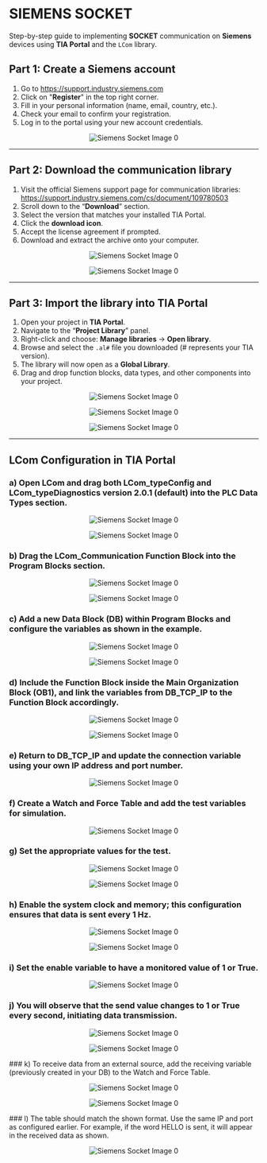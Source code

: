 # SIEMENS SOCKET
Step-by-step guide to implementing **SOCKET** communication on **Siemens** devices using **TIA Portal** and the `LCom` library.

## Part 1: Create a Siemens account
1.  Go to https://support.industry.siemens.com
2.  Click on "**Register**" in the top right corner.
3.  Fill in your personal information (name, email, country, etc.).
4.  Check your email to confirm your registration.
5.  Log in to the portal using your new account credentials.

<p align="center">
  <img src="https://github.com/mcoffman1/iot_shared/blob/main/SOCKET/SIEMENS/IMAGES/a.png" alt="Siemens Socket Image 0">
</p>

---

## Part 2: Download the communication library
1.  Visit the official Siemens support page for communication libraries: https://support.industry.siemens.com/cs/document/109780503
2.  Scroll down to the “**Download**” section.
3.  Select the version that matches your installed TIA Portal.
4.  Click the **download icon**.
5.  Accept the license agreement if prompted.
6.  Download and extract the archive onto your computer.

<p align="center">
  <img src="https://github.com/mcoffman1/iot_shared/blob/main/SOCKET/SIEMENS/IMAGES/b.png" alt="Siemens Socket Image 0">
</p>
<p align="center">
  <img src="https://github.com/mcoffman1/iot_shared/blob/main/SOCKET/SIEMENS/IMAGES/c.png" alt="Siemens Socket Image 0">
</p>

---

## Part 3: Import the library into TIA Portal
1.  Open your project in **TIA Portal**.
2.  Navigate to the “**Project Library**” panel.
3.  Right-click and choose: **Manage libraries** → **Open library**.
4.  Browse and select the `.al#` file you downloaded (# represents your TIA version).
5.  The library will now open as a **Global Library**.
6.  Drag and drop function blocks, data types, and other components into your project.

<p align="center">
  <img src="https://github.com/mcoffman1/iot_shared/blob/main/SOCKET/SIEMENS/IMAGES/d.png" alt="Siemens Socket Image 0">
</p>
<p align="center">
  <img src="https://github.com/mcoffman1/iot_shared/blob/main/SOCKET/SIEMENS/IMAGES/e.png" alt="Siemens Socket Image 0">
</p>
<p align="center">
  <img src="https://github.com/mcoffman1/iot_shared/blob/main/SOCKET/SIEMENS/IMAGES/f.png" alt="Siemens Socket Image 0">
</p>

---

## LCom Configuration in TIA Portal

### a) Open LCom and drag both LCom\_typeConfig and LCom\_typeDiagnostics version 2.0.1 (default) into the PLC Data Types section.

<p align="center">
  <img src="https://github.com/mcoffman1/iot_shared/blob/main/SOCKET/SIEMENS/IMAGES/0.png" alt="Siemens Socket Image 0">
</p>
<p align="center">
  <img src="https://github.com/mcoffman1/iot_shared/blob/main/SOCKET/SIEMENS/IMAGES/1.png" alt="Siemens Socket Image 0">
</p>

### b) Drag the LCom\_Communication Function Block into the Program Blocks section.

<p align="center">
  <img src="https://github.com/mcoffman1/iot_shared/blob/main/SOCKET/SIEMENS/IMAGES/2.png" alt="Siemens Socket Image 0">
</p>
<p align="center">
  <img src="https://github.com/mcoffman1/iot_shared/blob/main/SOCKET/SIEMENS/IMAGES/3.png" alt="Siemens Socket Image 0">
</p>

### c) Add a new Data Block (DB) within Program Blocks and configure the variables as shown in the example.

<p align="center">
  <img src="https://github.com/mcoffman1/iot_shared/blob/main/SOCKET/SIEMENS/IMAGES/4.png" alt="Siemens Socket Image 0">
</p>
<p align="center">
  <img src="https://github.com/mcoffman1/iot_shared/blob/main/SOCKET/SIEMENS/IMAGES/5.png" alt="Siemens Socket Image 0">
</p>

### d) Include the Function Block inside the Main Organization Block (OB1), and link the variables from DB\_TCP\_IP to the Function Block accordingly.

<p align="center">
  <img src="https://github.com/mcoffman1/iot_shared/blob/main/SOCKET/SIEMENS/IMAGES/6.png" alt="Siemens Socket Image 0">
</p>
<p align="center">
  <img src="https://github.com/mcoffman1/iot_shared/blob/main/SOCKET/SIEMENS/IMAGES/6.1.png" alt="Siemens Socket Image 0">
</p>

### e) Return to DB\_TCP\_IP and update the connection variable using your own IP address and port number.

<p align="center">
  <img src="https://github.com/mcoffman1/iot_shared/blob/main/SOCKET/SIEMENS/IMAGES/7.png" alt="Siemens Socket Image 0">
</p>

### f) Create a Watch and Force Table and add the test variables for simulation.

<p align="center">
  <img src="https://github.com/mcoffman1/iot_shared/blob/main/SOCKET/SIEMENS/IMAGES/7.1.png" alt="Siemens Socket Image 0">
</p>

### g) Set the appropriate values for the test.

<p align="center">
  <img src="https://github.com/mcoffman1/iot_shared/blob/main/SOCKET/SIEMENS/IMAGES/8.png" alt="Siemens Socket Image 0">
</p>
<p align="center">
  <img src="https://github.com/mcoffman1/iot_shared/blob/main/SOCKET/SIEMENS/IMAGES/9.png" alt="Siemens Socket Image 0">
</p>

### h) Enable the system clock and memory; this configuration ensures that data is sent every 1 Hz.


<p align="center">
  <img src="https://github.com/mcoffman1/iot_shared/blob/main/SOCKET/SIEMENS/IMAGES/10.png" alt="Siemens Socket Image 0">
</p>
<p align="center">
  <img src="https://github.com/mcoffman1/iot_shared/blob/main/SOCKET/SIEMENS/IMAGES/10.1.png" alt="Siemens Socket Image 0">
</p>

### i) Set the enable variable to have a monitored value of 1 or True.

<p align="center">
  <img src="https://github.com/mcoffman1/iot_shared/blob/main/SOCKET/SIEMENS/IMAGES/10.2.png" alt="Siemens Socket Image 0">
</p>

### j) You will observe that the send value changes to 1 or True every second, initiating data transmission.

<p align="center">
  <img src="https://github.com/mcoffman1/iot_shared/blob/main/SOCKET/SIEMENS/IMAGES/11.png" alt="Siemens Socket Image 0">
</p>
<p align="center">
  <img src="https://github.com/mcoffman1/iot_shared/blob/main/SOCKET/SIEMENS/IMAGES/12.png" alt="Siemens Socket Image 0">
</p>
### k) To receive data from an external source, add the receiving variable (previously created in your DB) to the Watch and Force Table.

<p align="center">
  <img src="https://github.com/mcoffman1/iot_shared/blob/main/SOCKET/SIEMENS/IMAGES/13.png" alt="Siemens Socket Image 0">
</p>
<p align="center">
  <img src="https://github.com/mcoffman1/iot_shared/blob/main/SOCKET/SIEMENS/IMAGES/14.png" alt="Siemens Socket Image 0">
</p>
### l) The table should match the shown format. Use the same IP and port as configured earlier. For example, if the word HELLO is sent, it will appear in the received data as shown.

<p align="center">
  <img src="https://github.com/mcoffman1/iot_shared/blob/main/SOCKET/SIEMENS/IMAGES/15.png" alt="Siemens Socket Image 0">
</p>
